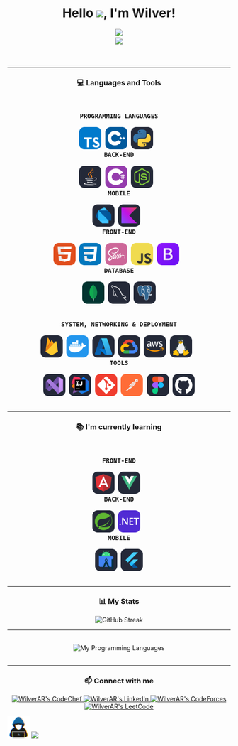<div align="center">
  <h1 align="center">Hello <img src="https://media.giphy.com/media/hvRJCLFzcasrR4ia7z/giphy.gif" width="35">, I'm Wilver!</h1>
  <img src="https://readme-typing-svg.herokuapp.com?font=Segoe+UI+Semibold&color=F2F2F2&size=20&center=true&vCenter=true&width=500&height=30&lines=Software+Engineering+student+from+Peru+%F0%9F%87%B5%F0%9F%87%AA">
  <br>
  <img src="https://media.giphy.com/media/26tn33aiTi1jkl6H6/giphy.gif" width="250"/>
</div>

<br>

<div align="center">
  
</div>

<br>
<hr>

<div align="center">
  <h3>💻 Languages and Tools</h3>
  <br>
  <kbd>
    <br>
    <b>PROGRAMMING LANGUAGES</b>
    <br><br>
    <img src="https://github.com/tandpfun/skill-icons/blob/main/icons/TypeScript.svg" title="TypeScript" alt="TypeScript" width="50" height="50">
    <img src="https://github.com/tandpfun/skill-icons/blob/main/icons/CPP.svg" title="C++" alt="C++" width="50" height="50">
    <img src="https://github.com/tandpfun/skill-icons/blob/main/icons/Python-Dark.svg" title="Python" alt="Python" width="50" height="50">
  </kbd>
  &nbsp;
  <kbd>
    <br>
    <b>BACK-END</b>
    <br><br>
    <img src="https://github.com/tandpfun/skill-icons/blob/main/icons/Java-Dark.svg" title="Java" alt="Java" width="50" height="50">
    <img src="https://github.com/tandpfun/skill-icons/blob/main/icons/CS.svg" title="CSharp" alt="CSharp" width="50" height="50">
    <img src="https://github.com/tandpfun/skill-icons/blob/main/icons/NodeJS-Dark.svg" title="NodeJS" alt="NodeJS" width="50" height="50">
  </kbd>
  &nbsp;
   <kbd>
    <br>
    <b>MOBILE</b>
    <br><br>
    <img src="https://github.com/tandpfun/skill-icons/blob/main/icons/Dart-Dark.svg" title="Dart" alt="Dart" width="50" height="50">
    <img src="https://github.com/tandpfun/skill-icons/blob/main/icons/Kotlin-Dark.svg" title="Kotlin" alt="Kotlin" width="50" height="50">
  </kbd>
  &nbsp;
  <kbd>
    <br>
    <b>FRONT-END</b>
    <br><br>
    <img src="https://github.com/tandpfun/skill-icons/blob/main/icons/HTML.svg" title="HTML5" alt="HTML5" width="50" height="50">
    <img src="https://github.com/tandpfun/skill-icons/blob/main/icons/CSS.svg" title="CSS" alt="CSS" width="50" height="50">
    <img src="https://github.com/tandpfun/skill-icons/blob/main/icons/Sass.svg" title="Sass" alt="Sass" width="50" height="50">
    <img src="https://github.com/tandpfun/skill-icons/blob/main/icons/JavaScript.svg" title="JavaScript" alt="JavaScript" width="50" height="50">
    <img src="https://github.com/tandpfun/skill-icons/blob/main/icons/Bootstrap.svg" title="Figma" alt="Figma" width="50" height="50">
  </kbd>
  &nbsp;
  <kbd>
    <br>
    <b>DATABASE</b>
    <br><br>
    <img src="https://github.com/tandpfun/skill-icons/blob/main/icons/MongoDB.svg" title="MongoDB" alt="MongoDB" width="50" height="50">
    <img src="https://github.com/tandpfun/skill-icons/blob/main/icons/MySQL-Dark.svg" title="MySQL" alt="MySQL" width="50" height="50">
    <img src="https://github.com/tandpfun/skill-icons/blob/main/icons/PostgreSQL-Dark.svg" title="PostgreSQL" alt="PostgreSQL" width="50" height="50">
  </kbd>
  <br><br>
  <kbd>
    <br>
    <b>SYSTEM, NETWORKING & DEPLOYMENT</b>
    <br><br>
    <img src="https://github.com/tandpfun/skill-icons/blob/main/icons/Firebase-Dark.svg" title="Firebase" alt="Firebase" width="50" height="50">
    <img src="https://github.com/tandpfun/skill-icons/blob/main/icons/Docker.svg" title="Docker" alt="Dodcker" width="50" height="50">
    <img src="https://github.com/tandpfun/skill-icons/blob/main/icons/Azure-Dark.svg" title="Azure" alt="Azure" width="50" height="50">
    <img src="https://github.com/tandpfun/skill-icons/blob/main/icons/GCP-Dark.svg" title="Google Cloud Platform" alt="Google Cloud Platform" width="50" height="50">
    <img src="https://github.com/tandpfun/skill-icons/blob/main/icons/AWS-Dark.svg" title="Amazon Web Services" alt="Amazon Web Services" width="50" height="50">
    <img src="https://github.com/tandpfun/skill-icons/blob/main/icons/Linux-Dark.svg" title="Linux" alt="Linux" width="50" height="50">
  </kbd>
  &nbsp;
  <kbd>
    <br>
    <b>TOOLS</b>
    <br><br>
    <img src="https://github.com/tandpfun/skill-icons/blob/main/icons/VisualStudio-Dark.svg" title="Visual Studio" alt="Visual Studio" width="50" height="50">
    <img src="https://github.com/tandpfun/skill-icons/blob/main/icons/Idea-Dark.svg" title="Intellij IDEA" alt="Intellij IDEA" width="50" height="50">
    <img src="https://github.com/tandpfun/skill-icons/blob/main/icons/Git.svg" title="Git" alt="Git" width="50" height="50">
    <img src="https://github.com/tandpfun/skill-icons/blob/main/icons/Postman.svg" title="Postman" alt="Postman" width="50" height="50">
    <img src="https://github.com/tandpfun/skill-icons/blob/main/icons/Figma-Dark.svg" title="Figma" alt="Figma" width="50" height="50">
    <img src="https://github.com/tandpfun/skill-icons/blob/main/icons/Github-Dark.svg" title="Github" alt="Github" width="50" height="50">
  </kbd>
</div>

<br>
<hr>
<!-- <img src="https://media2.giphy.com/media/QssGEmpkyEOhBCb7e1/giphy.gif?cid=ecf05e47a0n3gi1bfqntqmob8g9aid1oyj2wr3ds3mg700bl&rid=giphy.gif" width ="25"> -->

<div align="center">
  <h3>📚 I'm currently learning</h3>
  <br>
  <kbd>
    <br>
    <b>FRONT-END</b>
    <br><br>
    <img src="https://github.com/tandpfun/skill-icons/blob/main/icons/Angular-Dark.svg" title="AngularTS" alt="AngularTS" width="50" height="50">
    <img src="https://github.com/tandpfun/skill-icons/blob/main/icons/VueJS-Dark.svg" title="VueJS" alt="VueJS" width="50" height="50">
  </kbd>
  &nbsp;
  <kbd>
    <br>
    <b>BACK-END</b>
    <br><br>
    <img src="https://github.com/tandpfun/skill-icons/blob/main/icons/Spring-Dark.svg" title="SpringBoot" alt="SpringBoot" width="50" height="50">
    <img src="https://github.com/tandpfun/skill-icons/blob/main/icons/DotNet.svg" title=".Net" alt=".Net" width="50" height="50">
  </kbd>
  &nbsp;
  <kbd>
    <br>
    <b>MOBILE</b>
    <br><br>
    <img src="https://github.com/tandpfun/skill-icons/blob/main/icons/AndroidStudio-Dark.svg" title="Android Studio" alt="Android Studio" width="50" height="50">
    <img src="https://github.com/tandpfun/skill-icons/blob/main/icons/Flutter-Dark.svg" title="Flutter" alt="Flutter" width="50" height="50">
  </kbd>
</div>

<br>
<hr>

<!-- <img src="https://media.giphy.com/media/iY8CRBdQXODJSCERIr/giphy.gif" width="25"> -->
<div align="center">
  <h3>📊 My Stats</h3>
  <img src="http://github-readme-streak-stats.herokuapp.com?user=WilverAR&theme=gotham&hide_border=true&border_radius=2&card_width=1000" alt="GitHub Streak"/>
  <!-- 
  <hr>
  <img src="https://github-readme-stats.vercel.app/api?username=WilverAR&show_icons=true&theme=merko" alt="GitHub Stats"/>
  -->  
  <hr>
  <br>
  <img src="https://github-readme-stats-eight-theta.vercel.app/api/top-langs/?username=WilverAR&layout=compact&langs_count=7&theme=merko" alt="My Programming Languages" height="200em"/>
</div>

<br>
<hr>

<div align="center">
  <h3>📫 Connect with me</h3>
  <a href="https://www.codechef.com/users/wilverar_20" alt="CodeChef" target="_blank">
    <img src="https://img.shields.io/badge/CodeChef-%23B92B27?style=for-the-badge&logo=codechef&logoColor=white" alt="WilverAR's CodeChef" style="max-width: 100%;">
  </a>
  <a href="https://linkedin.com/in/wilver-arana-r-492a79225" alt="LinkedIn" target="_blank">
    <img src="https://img.shields.io/badge/LinkedIn-darkblue?style=for-the-badge&logo=linkedin&logoColor=white" alt="WilverAR's LinkedIn" style="max-width: 100%;">
  </a>
  <a href="https://codeforces.com/profile/Wilver_A.R." alt="CodeForces" target="_blank">
    <img src="https://img.shields.io/badge/Codeforces-green?style=for-the-badge&logo=codeforces&logoColor=white" alt="WilverAR's CodeForces" style="max-width: 100%;">
  </a>
  <a href="https://leetcode.com/WilverAR/" alt="LeetCode" target="_blank">
    <img src="https://img.shields.io/badge/LeetCode-FFA116?style=for-the-badge&logo=leetcode&logoColor=white" alt="WilverAR's LeetCode" style="max-width: 100%;">
  </a>
</div>

<picture><img src="https://github.com/0xAbdulKhalid/0xAbdulKhalid/raw/main/assets/mdImages/about_me.gif" width = 50px></picture>
<img src="https://user-images.githubusercontent.com/73097560/115834477-dbab4500-a447-11eb-908a-139a6edaec5c.gif">

